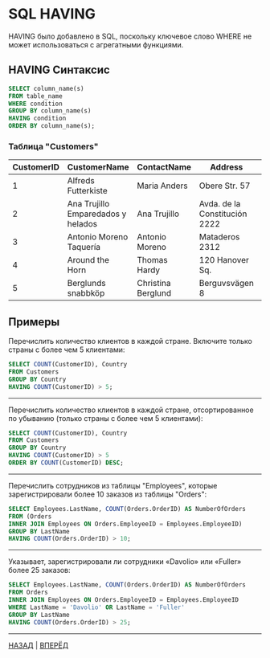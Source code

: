 # SQL  HAVING

HAVING было добавлено в SQL, поскольку ключевое слово WHERE не может использоваться с агрегатными функциями.

## HAVING Синтаксис

``` SQL
SELECT column_name(s)
FROM table_name
WHERE condition
GROUP BY column_name(s)
HAVING condition
ORDER BY column_name(s);
```

### Таблица "Customers"

| CustomerID | CustomerName | ContactName | Address | City | PostalCode | Country |
|--|--|--|--|--|--|--|
| 1 | Alfreds Futterkiste | Maria Anders | Obere Str. 57 | Berlin | 12209 | Germany |
| 2 | Ana Trujillo Emparedados y helados | Ana Trujillo | Avda. de la Constitución 2222 | México D.F. | 05021 | Mexico |
| 3 | Antonio Moreno Taquería | Antonio Moreno | Mataderos 2312 | México D.F. | 05023 | Mexico |
| 4 | Around the Horn | Thomas Hardy | 120 Hanover Sq. | London | WA1 1DP | UK |
| 5 | Berglunds snabbköp | Christina Berglund | Berguvsvägen 8 | Luleå | S-958 22 | Sweden |


## Примеры

Перечислить количество клиентов в каждой стране. Включите только страны с более чем 5 клиентами:
``` SQL
SELECT COUNT(CustomerID), Country
FROM Customers
GROUP BY Country
HAVING COUNT(CustomerID) > 5;
```
---

Перечислить количество клиентов в каждой стране, отсортированное по убыванию (только страны с более чем 5 клиентами):
``` SQL
SELECT COUNT(CustomerID), Country
FROM Customers
GROUP BY Country
HAVING COUNT(CustomerID) > 5
ORDER BY COUNT(CustomerID) DESC;
```
---

Перечислить сотрудников из таблицы "Employees", которые зарегистрировали более 10 заказов из таблицы "Orders":
``` SQL
SELECT Employees.LastName, COUNT(Orders.OrderID) AS NumberOfOrders
FROM (Orders
INNER JOIN Employees ON Orders.EmployeeID = Employees.EmployeeID)
GROUP BY LastName
HAVING COUNT(Orders.OrderID) > 10;
```
---

Указывает, зарегистрировали ли сотрудники «Davolio» или «Fuller» более 25 заказов:
``` SQL
SELECT Employees.LastName, COUNT(Orders.OrderID) AS NumberOfOrders
FROM Orders
INNER JOIN Employees ON Orders.EmployeeID = Employees.EmployeeID
WHERE LastName = 'Davolio' OR LastName = 'Fuller'
GROUP BY LastName
HAVING COUNT(Orders.OrderID) > 25;
```

---

[НАЗАД](/SQL_Tutorial/SQL_GROUP_BY.md)  | [ВПЕРЁД](/SQL_Tutorial/SQL_EXISTS.md)

